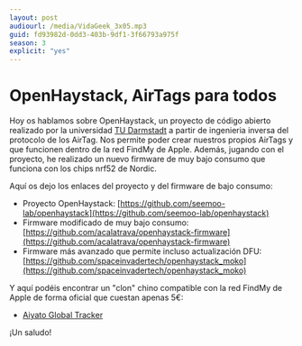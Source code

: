 ```yaml
---
layout: post
audiourl: /media/VidaGeek_3x05.mp3
guid: fd93982d-0dd3-403b-9df1-3f66793a975f
season: 3
explicit: "yes"
---
```

# OpenHaystack, AirTags para todos
Hoy os hablamos sobre OpenHaystack, un proyecto de código abierto realizado por la universidad [TU Darmstadt](https://www.tu-darmstadt.de) a partir de ingenieria inversa del protocolo de los AirTag. Nos permite poder crear nuestros propios AirTags y que funcionen dentro de la red FindMy de Apple. Además, jugando con el proyecto, he realizado un nuevo firmware de muy bajo consumo que funciona con los chips nrf52 de Nordic.

Aquí os dejo los enlaces del proyecto y del firmware de bajo consumo:
 - Proyecto OpenHaystack: [https://github.com/seemoo-lab/openhaystack](https://github.com/seemoo-lab/openhaystack)
 - Firmware modificado de muy bajo consumo: [https://github.com/acalatrava/openhaystack-firmware](https://github.com/acalatrava/openhaystack-firmware)
 - Firmware más avanzado que permite incluso actualización DFU: [https://github.com/spaceinvadertech/openhaystack_moko](https://github.com/spaceinvadertech/openhaystack_moko)

Y aquí podéis encontrar un "clon" chino compatible con la red FindMy de Apple de forma oficial que cuestan apenas 5€:
 - [Aiyato Global Tracker](https://www.aliexpress.us/item/1005005978714839.html)

¡Un saludo!

